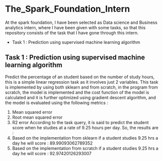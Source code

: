 # The_Spark_Foundation_Intern

At the spark foundation, I have been selected as Data science and Business analytics intern, where I have been given with some tasks, so that this repository consists of the task that I have gone through this intern.

* Task 1 : Prediction using supervised machine learning algorithm


## Task 1 : Prediction using supervised machine learning algorithm

Predict the percentage of an student based on the number of study hours, this is a simple linear regression task as it involves just 2 variables. This task is implemented by using both sklearn and from scratch, in the program from scratch, the 
model is implemented and the cost function of the model is calculated and it is further optimized using gradient descent algorithm, and the model is evaluated using the following metrics : 
1. Mean squared error
2. Root mean squared error
3. R2 error
According to the task query, it is said to predict the student score when he studies at a rate of 9.25 hours per day.
So, the results are :
1. Based on the implementation from sklearn if a student studies 9.25 hrs a day he will score : 89.99093062789352
2. Based on the implementation from scratch if a student studies 9.25 hrs a day he will score : 92.97420126293007
